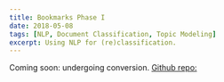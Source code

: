 ```yaml
---
title: Bookmarks Phase I
date: 2018-05-08
tags: [NLP, Document Classification, Topic Modeling]
excerpt: Using NLP for (re)classification.
---
```

Coming soon: undergoing conversion.
[Github repo:](https://github.com/CatChenal/NLP_ChromeBookmarksCleanup_Project_PhaseI)
